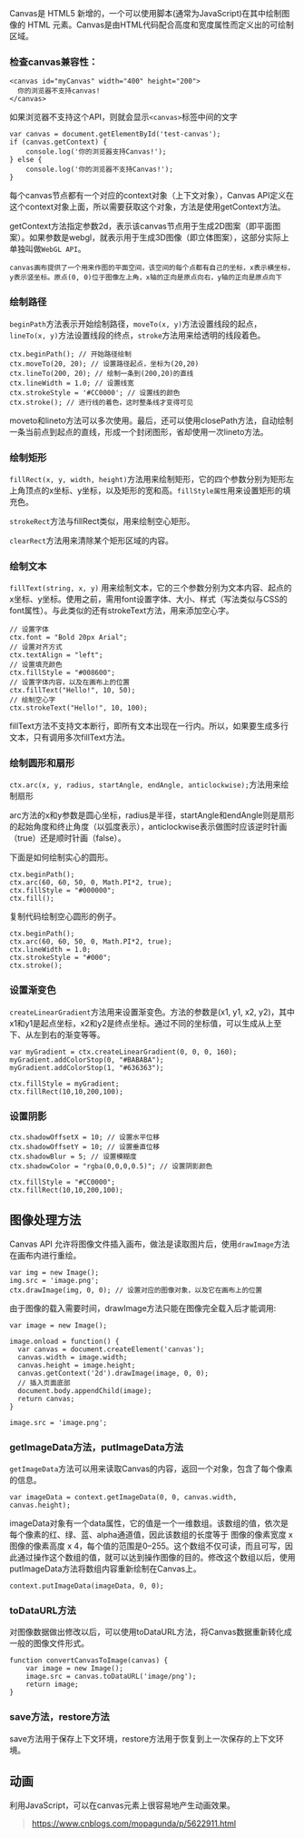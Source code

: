 Canvas是 HTML5 新增的，一个可以使用脚本(通常为JavaScript)在其中绘制图像的 HTML 元素。Canvas是由HTML代码配合高度和宽度属性而定义出的可绘制区域。

### **检查canvas兼容性：**

```
<canvas id="myCanvas" width="400" height="200">
  你的浏览器不支持canvas!
</canvas>
```
如果浏览器不支持这个API，则就会显示`<canvas>`标签中间的文字

```
var canvas = document.getElementById('test-canvas');
if (canvas.getContext) {
    console.log('你的浏览器支持Canvas!');
} else {
    console.log('你的浏览器不支持Canvas!');
}
```
每个canvas节点都有一个对应的context对象（上下文对象），Canvas API定义在这个context对象上面，所以需要获取这个对象，方法是使用getContext方法。

getContext方法指定参数2d，表示该canvas节点用于生成2D图案（即平面图案）。如果参数是webgl，就表示用于生成3D图像（即立体图案），这部分实际上单独叫做`WebGL API`。

    canvas画布提供了一个用来作图的平面空间，该空间的每个点都有自己的坐标，x表示横坐标，y表示竖坐标。原点(0, 0)位于图像左上角，x轴的正向是原点向右，y轴的正向是原点向下

### **绘制路径**

`beginPath`方法表示开始绘制路径，`moveTo(x, y)`方法设置线段的起点，`lineTo(x, y)`方法设置线段的终点，`stroke`方法用来给透明的线段着色。

```
ctx.beginPath(); // 开始路径绘制
ctx.moveTo(20, 20); // 设置路径起点，坐标为(20,20)
ctx.lineTo(200, 20); // 绘制一条到(200,20)的直线
ctx.lineWidth = 1.0; // 设置线宽
ctx.strokeStyle = '#CC0000'; // 设置线的颜色
ctx.stroke(); // 进行线的着色，这时整条线才变得可见
```

moveto和lineto方法可以多次使用。最后，还可以使用closePath方法，自动绘制一条当前点到起点的直线，形成一个封闭图形，省却使用一次lineto方法。

### **绘制矩形**

`fillRect(x, y, width, height)`方法用来绘制矩形，它的四个参数分别为矩形左上角顶点的x坐标、y坐标，以及矩形的宽和高。`fillStyle属性`用来设置矩形的填充色。

`strokeRect`方法与fillRect类似，用来绘制空心矩形。

`clearRect`方法用来清除某个矩形区域的内容。

### **绘制文本**

`fillText(string, x, y)` 用来绘制文本，它的三个参数分别为文本内容、起点的x坐标、y坐标。使用之前，需用font设置字体、大小、样式（写法类似与CSS的font属性）。与此类似的还有strokeText方法，用来添加空心字。

    // 设置字体
    ctx.font = "Bold 20px Arial"; 
    // 设置对齐方式
    ctx.textAlign = "left";
    // 设置填充颜色
    ctx.fillStyle = "#008600"; 
    // 设置字体内容，以及在画布上的位置
    ctx.fillText("Hello!", 10, 50); 
    // 绘制空心字
    ctx.strokeText("Hello!", 10, 100); 

fillText方法不支持文本断行，即所有文本出现在一行内。所以，如果要生成多行文本，只有调用多次fillText方法。

### **绘制圆形和扇形**

`ctx.arc(x, y, radius, startAngle, endAngle, anticlockwise);`方法用来绘制扇形

arc方法的x和y参数是圆心坐标，radius是半径，startAngle和endAngle则是扇形的起始角度和终止角度（以弧度表示），anticlockwise表示做图时应该逆时针画（true）还是顺时针画（false）。

下面是如何绘制实心的圆形。

    ctx.beginPath(); 
    ctx.arc(60, 60, 50, 0, Math.PI*2, true); 
    ctx.fillStyle = "#000000"; 
    ctx.fill();

复制代码绘制空心圆形的例子。

    ctx.beginPath(); 
    ctx.arc(60, 60, 50, 0, Math.PI*2, true); 
    ctx.lineWidth = 1.0; 
    ctx.strokeStyle = "#000"; 
    ctx.stroke();

### **设置渐变色**

`createLinearGradient`方法用来设置渐变色。方法的参数是(x1, y1, x2, y2)，其中x1和y1是起点坐标，x2和y2是终点坐标。通过不同的坐标值，可以生成从上至下、从左到右的渐变等等。

```
var myGradient = ctx.createLinearGradient(0, 0, 0, 160); 
myGradient.addColorStop(0, "#BABABA"); 
myGradient.addColorStop(1, "#636363");

ctx.fillStyle = myGradient;
ctx.fillRect(10,10,200,100);
```

### **设置阴影**

    ctx.shadowOffsetX = 10; // 设置水平位移
    ctx.shadowOffsetY = 10; // 设置垂直位移
    ctx.shadowBlur = 5; // 设置模糊度
    ctx.shadowColor = "rgba(0,0,0,0.5)"; // 设置阴影颜色

    ctx.fillStyle = "#CC0000"; 
    ctx.fillRect(10,10,200,100);

## **图像处理方法**

Canvas API 允许将图像文件插入画布，做法是读取图片后，使用`drawImage`方法在画布内进行重绘。

```
var img = new Image();
img.src = 'image.png';
ctx.drawImage(img, 0, 0); // 设置对应的图像对象，以及它在画布上的位置
```

由于图像的载入需要时间，drawImage方法只能在图像完全载入后才能调用:

```
var image = new Image();

image.onload = function() {
  var canvas = document.createElement('canvas');
  canvas.width = image.width;
  canvas.height = image.height;
  canvas.getContext('2d').drawImage(image, 0, 0);
  // 插入页面底部
  document.body.appendChild(image);
  return canvas;
}

image.src = 'image.png';
```

### **getImageData方法，putImageData方法**

`getImageData`方法可以用来读取Canvas的内容，返回一个对象，包含了每个像素的信息。

    var imageData = context.getImageData(0, 0, canvas.width, canvas.height);

imageData对象有一个data属性，它的值是一个一维数组。该数组的值，依次是每个像素的红、绿、蓝、alpha通道值，因此该数组的长度等于 图像的像素宽度 x 图像的像素高度 x 4，每个值的范围是0–255。这个数组不仅可读，而且可写，因此通过操作这个数组的值，就可以达到操作图像的目的。修改这个数组以后，使用putImageData方法将数组内容重新绘制在Canvas上。

    context.putImageData(imageData, 0, 0);

### **toDataURL方法**

对图像数据做出修改以后，可以使用toDataURL方法，将Canvas数据重新转化成一般的图像文件形式。

    function convertCanvasToImage(canvas) {
        var image = new Image();
        image.src = canvas.toDataURL('image/png');
        return image;
    }

### **save方法，restore方法**

save方法用于保存上下文环境，restore方法用于恢复到上一次保存的上下文环境。

## **动画**

利用JavaScript，可以在canvas元素上很容易地产生动画效果。



> https://www.cnblogs.com/mopagunda/p/5622911.html
























